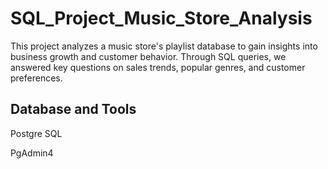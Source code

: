 # SQL_Project_Music_Store_Analysis

This project analyzes a music store's playlist database to gain insights into business growth and customer behavior. Through SQL queries, we answered key questions on sales trends, popular genres, and customer preferences.

## Database and Tools

Postgre SQL

PgAdmin4

